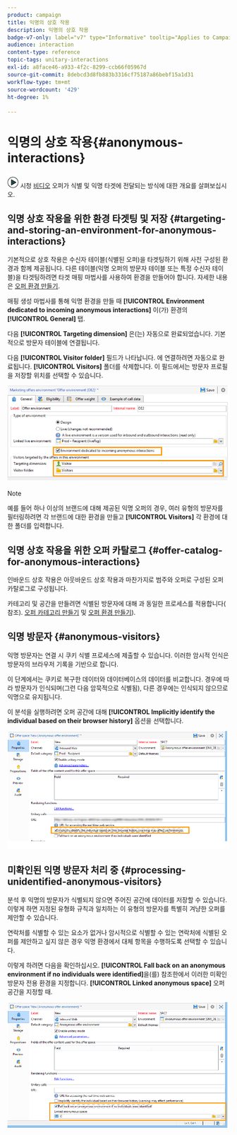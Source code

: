 ```yaml
---
product: campaign
title: 익명의 상호 작용
description: 익명의 상호 작용
badge-v7-only: label="v7" type="Informative" tooltip="Applies to Campaign Classic v7 only"
audience: interaction
content-type: reference
topic-tags: unitary-interactions
exl-id: a8face46-a933-4f2c-8299-ccb66f05967d
source-git-commit: 8debcd3d8fb883b3316cf75187a86bebf15a1d31
workflow-type: tm+mt
source-wordcount: '429'
ht-degree: 1%

---
```


# 익명의 상호 작용{#anonymous-interactions}



![](assets/do-not-localize/how-to-video.png) 시청 [비디오](https://helpx.adobe.com/campaign/classic/how-to/indetified-and-anonymous-interaction-in-acv6.html?playlist=/ccx/v1/collection/product/campaign/classic/segment/digital-marketers/explevel/intermediate/applaunch/get-started/collection.ccx.js&amp;ref=helpx.adobe.com) 오퍼가 식별 및 익명 타겟에 전달되는 방식에 대한 개요를 살펴보십시오.

## 익명 상호 작용을 위한 환경 타겟팅 및 저장 {#targeting-and-storing-an-environment-for-anonymous-interactions}

기본적으로 상호 작용은 수신자 테이블(식별된 오퍼)을 타겟팅하기 위해 사전 구성된 환경과 함께 제공됩니다. 다른 테이블(익명 오퍼의 방문자 테이블 또는 특정 수신자 테이블)을 타겟팅하려면 타겟 매핑 마법사를 사용하여 환경을 만들어야 합니다. 자세한 내용은 [오퍼 환경 만들기](../../interaction/using/live-design-environments.md#creating-an-offer-environment).

매핑 생성 마법사를 통해 익명 환경을 만들 때 **[!UICONTROL Environment dedicated to incoming anonymous interactions]** 이(가) 환경의 **[!UICONTROL General]** 탭.

다음 **[!UICONTROL Targeting dimension]** 은(는) 자동으로 완료되었습니다. 기본적으로 방문자 테이블에 연결됩니다.

다음 **[!UICONTROL Visitor folder]** 필드가 나타납니다. 에 연결하려면 자동으로 완료됩니다. **[!UICONTROL Visitors]** 폴더를 삭제합니다. 이 필드에서는 방문자 프로필을 저장할 위치를 선택할 수 있습니다.

![](assets/anonymous_environment_option.png)

>[!NOTE]
>
>예를 들어 하나 이상의 브랜드에 대해 제공된 익명 오퍼의 경우, 여러 유형의 방문자를 필터링하려면 각 브랜드에 대한 환경을 만들고 **[!UICONTROL Visitors]** 각 환경에 대한 폴더를 입력합니다.

## 익명 상호 작용을 위한 오퍼 카탈로그 {#offer-catalog-for-anonymous-interactions}

인바운드 상호 작용은 아웃바운드 상호 작용과 마찬가지로 범주와 오퍼로 구성된 오퍼 카탈로그로 구성됩니다.

카테고리 및 공간을 만들려면 식별된 방문자에 대해 과 동일한 프로세스를 적용합니다( 참조). [오퍼 카테고리 만들기](../../interaction/using/creating-offer-categories.md) 및 [오퍼 환경 만들기](../../interaction/using/live-design-environments.md#creating-an-offer-environment)).

## 익명 방문자 {#anonymous-visitors}

익명 방문자는 연결 시 쿠키 식별 프로세스에 제출할 수 있습니다. 이러한 암시적 인식은 방문자의 브라우저 기록을 기반으로 합니다.

이 단계에서는 쿠키로 복구한 데이터와 데이터베이스의 데이터를 비교합니다. 경우에 따라 방문자가 인식되며(그런 다음 암묵적으로 식별됨), 다른 경우에는 인식되지 않으므로 익명으로 유지됩니다.

이 분석을 실행하려면 오퍼 공간에 대해 **[!UICONTROL Implicitly identify the individual based on their browser history]** 옵션을 선택합니다.

![](assets/identification_anonymous_visitors.png)

## 미확인된 익명 방문자 처리 중 {#processing-unidentified-anonymous-visitors}

분석 후 익명의 방문자가 식별되지 않으면 주어진 공간에 데이터를 저장할 수 있습니다. 이렇게 하면 지정된 유형화 규칙과 일치하는 이 유형의 방문자를 특별히 겨냥한 오퍼를 제안할 수 있습니다.

연락처를 식별할 수 있는 요소가 없거나 암시적으로 식별할 수 있는 연락처에 식별된 오퍼를 제안하고 싶지 않은 경우 익명 환경에서 대체 항목을 수행하도록 선택할 수 있습니다.

이렇게 하려면 다음을 확인하십시오. **[!UICONTROL Fall back on an anonymous environment if no individuals were identified]**&#x200B;을(를) 참조한에서 이러한 미확인 방문자 전용 환경을 지정합니다. **[!UICONTROL Linked anonymous space]** 오퍼 공간을 지정할 때.

![](assets/anonymous_to_anonymous_environment.png)
